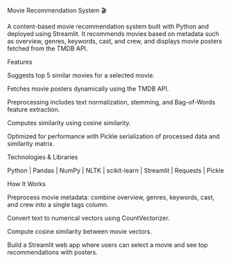 Movie Recommendation System 🎬

A content-based movie recommendation system built with Python and deployed using Streamlit. It recommends movies based on metadata such as overview, genres, keywords, cast, and crew, and displays movie posters fetched from the TMDB API.

Features

Suggests top 5 similar movies for a selected movie.

Fetches movie posters dynamically using the TMDB API.

Preprocessing includes text normalization, stemming, and Bag-of-Words feature extraction.

Computes similarity using cosine similarity.

Optimized for performance with Pickle serialization of processed data and similarity matrix.

Technologies & Libraries

Python | Pandas | NumPy | NLTK | scikit-learn | Streamlit | Requests | Pickle

How It Works

Preprocess movie metadata: combine overview, genres, keywords, cast, and crew into a single tags column.

Convert text to numerical vectors using CountVectorizer.

Compute cosine similarity between movie vectors.

Build a Streamlit web app where users can select a movie and see top recommendations with posters.
